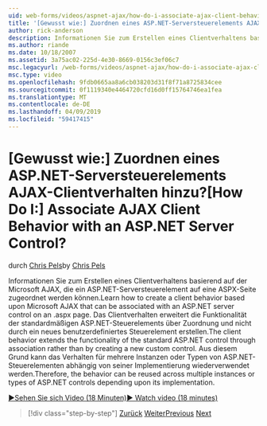 ```yaml
---
uid: web-forms/videos/aspnet-ajax/how-do-i-associate-ajax-client-behavior-with-an-aspnet-server-control
title: '[Gewusst wie:] Zuordnen eines ASP.NET-Serversteuerelements AJAX-Clientverhalten hinzu? | Microsoft-Dokumentation'
author: rick-anderson
description: Informationen Sie zum Erstellen eines Clientverhaltens basierend auf der Microsoft AJAX, die ein ASP.NET-Serversteuerelement auf eine ASPX-Seite zugeordnet werden können. Das Clientverhalten e...
ms.author: riande
ms.date: 10/18/2007
ms.assetid: 3a75ac02-225d-4e30-8669-0156c3ef06c7
msc.legacyurl: /web-forms/videos/aspnet-ajax/how-do-i-associate-ajax-client-behavior-with-an-aspnet-server-control
msc.type: video
ms.openlocfilehash: 9fdb0665aa8a6cb038203d31f8f71a8725834cee
ms.sourcegitcommit: 0f1119340e4464720cfd16d0ff15764746ea1fea
ms.translationtype: MT
ms.contentlocale: de-DE
ms.lasthandoff: 04/09/2019
ms.locfileid: "59417415"
---
```

# <a name="how-do-i-associate-ajax-client-behavior-with-an-aspnet-server-control"></a><span data-ttu-id="e3111-105">[Gewusst wie:] Zuordnen eines ASP.NET-Serversteuerelements AJAX-Clientverhalten hinzu?</span><span class="sxs-lookup"><span data-stu-id="e3111-105">[How Do I:] Associate AJAX Client Behavior with an ASP.NET Server Control?</span></span>

<span data-ttu-id="e3111-106">durch [Chris Pels](https://twitter.com/chrispels)</span><span class="sxs-lookup"><span data-stu-id="e3111-106">by [Chris Pels](https://twitter.com/chrispels)</span></span>

<span data-ttu-id="e3111-107">Informationen Sie zum Erstellen eines Clientverhaltens basierend auf der Microsoft AJAX, die ein ASP.NET-Serversteuerelement auf eine ASPX-Seite zugeordnet werden können.</span><span class="sxs-lookup"><span data-stu-id="e3111-107">Learn how to create a client behavior based upon Microsoft AJAX that can be associated with an ASP.NET server control on an .aspx page.</span></span> <span data-ttu-id="e3111-108">Das Clientverhalten erweitert die Funktionalität der standardmäßigen ASP.NET-Steuerelements über Zuordnung und nicht durch ein neues benutzerdefiniertes Steuerelement erstellen.</span><span class="sxs-lookup"><span data-stu-id="e3111-108">The client behavior extends the functionality of the standard ASP.NET control through association rather than by creating a new custom control.</span></span> <span data-ttu-id="e3111-109">Aus diesem Grund kann das Verhalten für mehrere Instanzen oder Typen von ASP.NET-Steuerelementen abhängig von seiner Implementierung wiederverwendet werden.</span><span class="sxs-lookup"><span data-stu-id="e3111-109">Therefore, the behavior can be reused across multiple instances or types of ASP.NET controls depending upon its implementation.</span></span>

[<span data-ttu-id="e3111-110">&#9654;Sehen Sie sich Video (18 Minuten)</span><span class="sxs-lookup"><span data-stu-id="e3111-110">&#9654; Watch video (18 minutes)</span></span>](https://channel9.msdn.com/Blogs/ASP-NET-Site-Videos/how-do-i-associate-ajax-client-behavior-with-an-aspnet-server-control)

> [!div class="step-by-step"]
> <span data-ttu-id="e3111-111">[Zurück](how-do-i-build-custom-server-controls-that-work-with-or-without-aspnet-ajax.md)
> [Weiter](how-do-i-retrieve-values-from-server-side-ajax-controls.md)</span><span class="sxs-lookup"><span data-stu-id="e3111-111">[Previous](how-do-i-build-custom-server-controls-that-work-with-or-without-aspnet-ajax.md)
[Next](how-do-i-retrieve-values-from-server-side-ajax-controls.md)</span></span>
